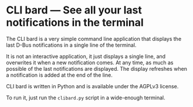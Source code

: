 CLI bard — See all your last notifications in the terminal
==========================================================

The CLI bard is a very simple command line application that displays the last
D-Bus notifications in a single line of the terminal.

It is not an interactive application, it just displays a single line, and
overwrites it when a new notification comes.
At any time, as much as possible of the last notifications are displayed.
The display refreshes when a notification is added at the end of the line.

CLI bard is written in Python and is available under the AGPLv3 license.

To run it, just run the `clibard.py` script in a wide-enough terminal.
